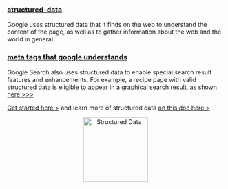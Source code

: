 ### [structured-data]()

Google uses structured data that it finds on the web to understand the content of the page, as well as to gather
information about the web and the world in general.

### [meta tags that google understands](https://support.google.com/webmasters/answer/79812?hl=en&ref_topic=4617741)

Google Search also uses structured data to enable special search result features and enhancements. For example, a recipe 
page with valid structured data is eligible to appear in a graphical search result, [as shown here >>>](https://developers.google.com/search/docs/guides/intro-structured-data)

[Get started here >](https://github.com/mayeedwin/pwafire/blob/master/resources/data-structures/index.html) and learn more of
structured data [on this doc here >](https://developers.google.com/search/docs/guides/intro-structured-data)

<p align="center">
  <img src="https://github.com/mayeedwin/pwafire/blob/master/assets/images/data-structures.png" alt="Structured Data" height="150"/>
</p>
